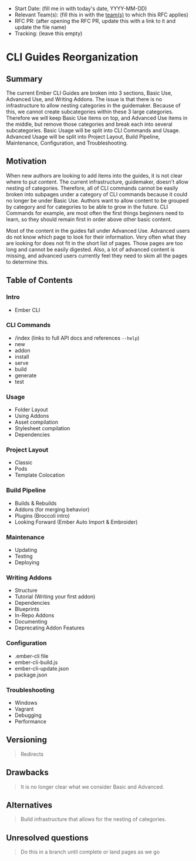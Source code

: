 - Start Date: (fill me in with today's date, YYYY-MM-DD)
- Relevant Team(s): (fill this in with the [team(s)](README.md#relevant-teams) to which this RFC applies)
- RFC PR: (after opening the RFC PR, update this with a link to it and update the file name)
- Tracking: (leave this empty)

# CLI Guides Reorganization

## Summary

The current Ember CLI Guides are broken into 3 sections, Basic Use, Advanced Use, and Writing Addons. The issue is that there is no infrastructure to allow nesting categories in the guidemaker. Because of this, we cannot create subcategories within these 3 large categories. Therefore we will keep Basic Use items on top, and Advanced Use items in the middle, but remove those categories and break each into several subcategories. Basic Usage will be split into CLI Commands and Usage. Advanced Usage will be split into Project Layout, Build Pipeline, Maintenance, Configuration, and Troubleshooting.

## Motivation

When new authors are looking to add items into the guides, it is not clear where to put content. The current infrastructure, guidemaker, doesn't allow nesting of categories. Therefore, all of CLI commands cannot be easily broken into subpages under a category of CLI commands because it could no longer be under Basic Use. Authors want to allow content to be grouped by category and for categories to be able to grow in the future. CLI Commands for example, are most often the first things beginners need to learn, so they should remain first in order above other basic content.

Most of the content in the guides fall under Advanced Use. Advanced users do not know which page to look for their information. Very often what they are looking for does not fit in the short list of pages. Those pages are too long and cannot be easily digested. Also, a lot of advanced content is missing, and advanced users currently feel they need to skim all the pages to determine this.

## Table of Contents

### Intro
  - Ember CLI
### CLI Commands
  - /index (links to full API docs and references `--help`)
  - new
  - addon
  - install
  - serve
  - build
  - generate
  - test
### Usage
  - Folder Layout
  - Using Addons
  - Asset compilation
  - Stylesheet compilation
  - Dependencies
### Project Layout
  - Classic
  - Pods
  - Template Colocation
### Build Pipeline
  - Builds & Rebuilds
  - Addons (for merging behavior)
  - Plugins (Broccoli intro)
  - Looking Forward (Ember Auto Import & Embroider)
### Maintenance
  - Updating
  - Testing
  - Deploying
### Writing Addons
  - Structure
  - Tutorial (Writing your first addon)
  - Dependencies
  - Blueprints
  - In-Repo Addons
  - Documenting
  - Deprecating Addon Features
### Configuration
  - .ember-cli file
  - ember-cli-build.js
  - ember-cli-update.json
  - package.json
### Troubleshooting
  - Windows
  - Vagrant
  - Debugging
  - Performance

## Versioning

> Redirects

## Drawbacks

> It is no longer clear what we consider Basic and Advanced.

## Alternatives

> Build infrastructure that allows for the nesting of categories.

## Unresolved questions

> Do this in a branch until complete or land pages as we go
